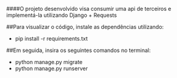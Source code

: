 ####O projeto desenvolvido visa consumir uma api de terceiros e implementá-la utilizando Django + Requests

##Para visualizar o código, instale as dependências utilizando:

- pip install -r requirements.txt 

##Em seguida, insira os seguintes comandos no terminal:
- python manage.py migrate
- python manage.py runserver